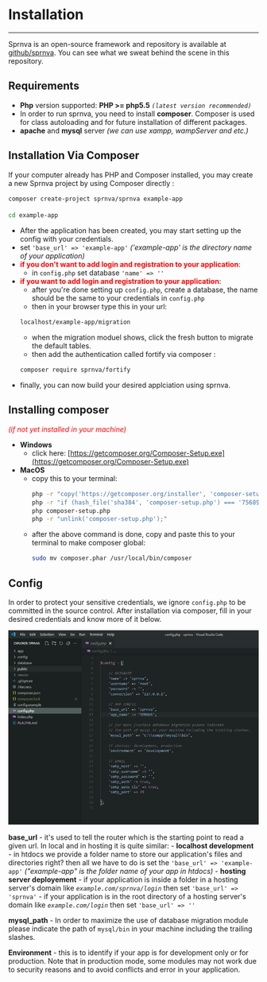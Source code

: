 # Installation
---
Sprnva is an open-source framework and repository is available at [github/sprnva](https://github.com/sprnva/sprnva). You can see what we sweat behind the scene in this repository.

## Requirements
- **Php** version supported: **PHP >= php5.5** *`(latest version recommended)`*
- In order to run sprnva, you need to install **composer**. Composer is used for class autoloading and for future installation of different packages.
- **apache** and **mysql** server *(we can use xampp, wampServer and etc.)*

## Installation Via Composer
If your computer already has PHP and Composer installed, you may create a new Sprnva project by using Composer directly :
```bash
composer create-project sprnva/sprnva example-app

cd example-app
```
- After the application has been created, you may start setting up the config with your credentials.
- set `'base_url' => 'example-app'` *('example-app' is the directory name of your application)*
- <span style="color: red;">**if you don't want to add login and registration to your application**</span>:
    - in `config.php` set database `'name' => ''`
- <span style="color: red;">**if you want to add login and registration to your application**</span>:
    - after you're done setting up `config.php`, create a database, the name should be the same to your credentials in `config.php`
    - then in your browser type this in your url:
    ```bash
    localhost/example-app/migration
    ```
    - when the migration moduel shows, click the fresh button to migrate the default tables.
    - then add the authentication called fortify via composer :
    ```bash
    composer require sprnva/fortify
    ```
- finally, you can now build your desired applciation using sprnva.

## Installing composer
<span style="color: red;">*(if not yet installed in your machine)*</span>

- **Windows** 
    - click here: [https://getcomposer.org/Composer-Setup.exe](https://getcomposer.org/Composer-Setup.exe)
- **MacOS** 
    - copy this to your terminal:
        ```bash
        php -r "copy('https://getcomposer.org/installer', 'composer-setup.php');"
        php -r "if (hash_file('sha384', 'composer-setup.php') === '756890a4488ce9024fc62c56153228907f1545c228516cbf63f885e036d37e9a59d27d63f46af1d4d07ee0f76181c7d3') { echo 'Installer verified'; } else { echo 'Installer corrupt'; unlink('composer-setup.php'); } echo PHP_EOL;"
        php composer-setup.php
        php -r "unlink('composer-setup.php');"
        ```
    - after the above command is done, copy and paste this to your terminal to make composer global:
        ```bash
        sudo mv composer.phar /usr/local/bin/composer
        ```

## Config
In order to protect your sensitive credentials, we ignore `config.php` to be committed in the source control. After installation via composer, fill in your desired credentials and know more of it below.

![alt text](public/storage/images/update-config.png)

**base_url** - it's used to tell the router which is the starting point to read a given url. In local and in hosting it is quite similar:
    - **localhost development**
        - in htdocs we provide a folder name to store our application's files and directories right? then all we have to do is set the `'base_url' => 'example-app'` *("example-app" is the folder name of your app in htdocs)*
    - **hosting server deployement**
        - if your application is inside a folder in a hosting server's domain like *`example.com/sprnva/login`* then set `'base_url' => 'sprnva'`
        - if your application is in the root directory of a hosting server's domain like *`example.com/login`* then set `'base_url' => ''`

**mysql_path** - In order to maximize the use of database migration module please indicate the path of `mysql/bin` in your machine including the trailing slashes.

**Environment** - this is to identify if your app is for development only or for production. Note that in production mode, some modules may not work due to security reasons and to avoid conflicts and error in your application.
